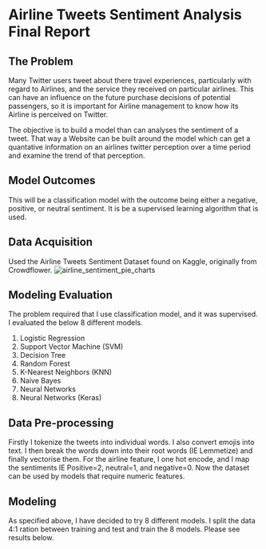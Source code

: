 # Airline Tweets Sentiment Analysis Final Report
## The Problem
Many Twitter users tweet about there travel experiences, particularly with regard to Airlines, and the service they received on particular airlines. This can have an influence on the future purchase decisions of potential passengers, so it is important for Airline management to know how its Airline is perceived on Twitter.

The objective is to build a model than can analyses the sentiment of a tweet. That way a Website can be built around the model which can get a quantative information on an airlines twitter perception over a time period and examine the trend of that perception.

## Model Outcomes
This will be a classification model with the outcome being either a negative, positive, or neutral sentiment. It is be a supervised learning algorithm that is used.

## Data Acquisition
Used the Airline Tweets Sentiment Dataset found on Kaggle, originally from Crowdflower.
![airline_sentiment_pie_charts](https://github.com/user-attachments/assets/a2544d99-fca2-44fc-af0a-4e0853fd72cc)



## Modeling Evaluation
The problem required that I use classification model, and it was supervised. I evaluated the below 8 different models.
 
1.	Logistic Regression
2.	Support Vector Machine (SVM)
3.	Decision Tree
4.	Random Forest
5.	K-Nearest Neighbors (KNN)
6.	Naive Bayes
7.	Neural Networks
8.	Neural Networks (Keras)

## Data Pre-processing
Firstly I tokenize the tweets into individual words. I also convert emojis into text. I then break the words down into their root words (IE Lemmetize) and finally vectorise them. For the airline feature, I one hot encode, and I map the sentiments IE Positive=2, neutral=1, and negative=0. Now the dataset can be used by models that require numeric features.

## Modeling
As specified above, I have decided to try 8 different models. I split the data 4:1 ration between training and test and train the 8 models. Please see results below.
